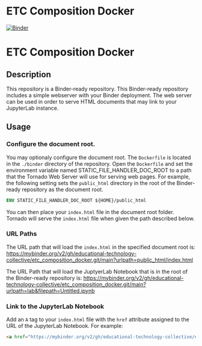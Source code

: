 # ETC Composition Docker

[![Binder](https://mybinder.org/badge_logo.svg)](https://mybinder.org/v2/gh/educational-technology-collective/etc_composition_docker/main?filepath=Untitled.ipynb)

# ETC Composition Docker

## Description

This repository is a Binder-ready repository.  This Binder-ready repository includes a simple webserver with your Binder deployment.  The web server can be used in order to serve HTML documents that may link to your JupyterLab instance.

## Usage

### Configure the document root.

You may optionaly configure the document root.  The `Dockerfile` is located in the `./binder` directory of the repository. Open the `Dockerfile` and set the environment variable named STATIC_FILE_HANDLER_DOC_ROOT to a path that the Tornado Web Server will use for serving web pages.  For example, the following setting sets the `public_html` directory in the root of the Binder-ready repository as the document root.

```dockerfile
ENV STATIC_FILE_HANDLER_DOC_ROOT ${HOME}/public_html
```
You can then place your `index.html` file in the document root folder.  Tornado will serve the `index.html` file when given the path described below.

### URL Paths
The URL path that will load the `index.html` in the specified document root is:
https://mybinder.org/v2/gh/educational-technology-collective/etc_composition_docker.git/main?urlpath=public_html/index.html

The URL Path that will load the JuptyerLab Notebook that is in the root of the Binder-ready repository is:
https://mybinder.org/v2/gh/educational-technology-collective/etc_composition_docker.git/main?urlpath=lab&filepath=Untitled.ipynb

### Link to the JupyterLab Notebook
Add an `A` tag to your `index.html` file with the `href` attribute assigned to the URL of the JupyterLab Notebook.  For example:

```html
<a href="https://mybinder.org/v2/gh/educational-technology-collective/etc_composition_docker.git/main?urlpath=lab&filepath=Untitled.ipynb">JupyterLab Notebook</a>
```